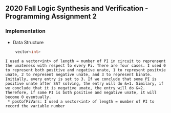 ## 2020 Fall Logic Synthesis and Verification - Programming Assignment 2

### Implementation
  * Data Structure
    ``` cpp
     vector<int>
   ```
I used a vector<int> of length = number of PI in circuit to reprensent the unateness with respect to every Pi. There are four cases. I used 0 to represent both positive and negative unate, 1 to represent positvie unate, 2 to represent negative unate, and 3 to represent binate. Initially, every entry is set to 3. If we conclude that some PI is positive unate after SAT solving, the entry will do &=1. Similary, if we conclude that it is negative unate, the entry will do &=2. Therefore, if some PI is both positive and negative unate, it will become 0 eventually.
    * posCofPiVars: I used a vector<int> of length = number of PI to record the variable number 

  

